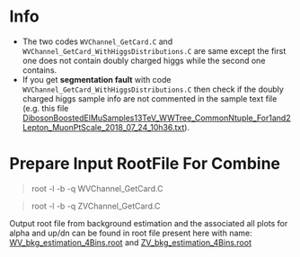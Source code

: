 # Info

- The two codes `WVChannel_GetCard.C` and `WVChannel_GetCard_WithHiggsDistributions.C` are same except the first one does not contain doubly charged higgs while the second one contains.
- If you get **segmentation fault** with code `WVChannel_GetCard_WithHiggsDistributions.C` then check if the doubly charged higgs sample info are not commented in the sample text file (e.g. this file [DibosonBoostedElMuSamples13TeV_WWTree_CommonNtuple_For1and2Lepton_MuonPtScale_2018_07_24_10h36.txt](https://github.com/ram1123/ControlPlots/blob/master/LimitCardGenerate/DibosonBoostedElMuSamples13TeV_WWTree_CommonNtuple_For1and2Lepton_MuonPtScale_2018_07_24_10h36.txt)).


# Prepare Input RootFile For Combine

> root -l -b -q WVChannel_GetCard.C

> root -l -b -q ZVChannel_GetCard.C

Output root file from background estimation and the associated all plots for alpha and up/dn can be found in root file present here with name: [WV_bkg_estimation_4Bins.root](https://github.com/ram1123/ControlPlots/blob/master/LimitCardGenerate/WV_bkg_estimation_4Bins.root) and [ZV_bkg_estimation_4Bins.root](https://github.com/ram1123/ControlPlots/blob/master/LimitCardGenerate/ZV_bkg_estimation_4Bins.root)
